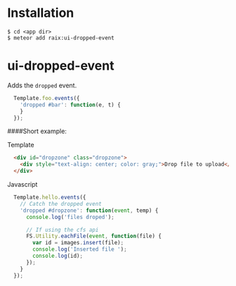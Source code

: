Installation
================

```
$ cd <app dir>
$ meteor add raix:ui-dropped-event
```


ui-dropped-event
================

Adds the `dropped` event.

```js
  Template.foo.events({
    'dropped #bar': function(e, t) {
    }
  });
```

####Short example:

Template
```html
  <div id="dropzone" class="dropzone">
    <div style="text-align: center; color: gray;">Drop file to upload</div>
  </div>
```

Javascript
```js
  Template.hello.events({
    // Catch the dropped event
    'dropped #dropzone': function(event, temp) {
      console.log('files droped');

      // If using the cfs api
      FS.Utility.eachFile(event, function(file) {
        var id = images.insert(file);
        console.log('Inserted file ');
        console.log(id);
      });
    }
  });
```
